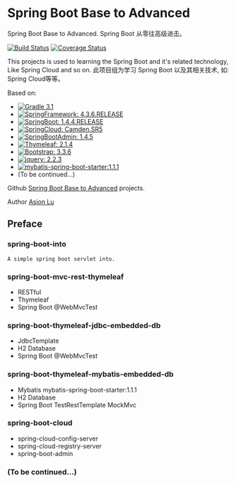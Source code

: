 Spring Boot Base to Advanced
==============

Spring Boot Base to Advanced.
Spring Boot 从零往高级进击。

[![Build Status](https://travis-ci.org/luxuexian99/spring-boot-base-to-advanced.svg?branch=master)](https://travis-ci.org/luxuexian99/spring-boot-base-to-advanced) [![Coverage Status](https://coveralls.io/repos/github/luxuexian99/spring-boot-base-to-advanced/badge.svg?branch=master)](https://coveralls.io/github/luxuexian99/spring-boot-base-to-advanced?branch=master) 

This projects is used to learning the Spring Boot and it's related technology, Like Spring Cloud and so on.
此项目组为学习 Spring Boot 以及其相关技术, 如: Spring Cloud等等。

Based on: 

- [![Gradle 3.1](https://img.shields.io/badge/Gradle-3.1-green.svg)](https://github.com/gradle/gradle) 
- [![SpringFramework: 4.3.6.RELEASE](https://img.shields.io/badge/Spring%20Framework-4.3.6.RELEASE-orange.svg)](https://github.com/spring-projects/spring-framework)
- [![SpringBoot: 1.4.4.RELEASE](https://img.shields.io/badge/Spring%20Boot-1.4.4.RELEASE-orange.svg)](https://github.com/spring-projects/spring-boot)
- [![SpringCloud: Camden.SR5](https://img.shields.io/badge/Spring%20Cloud-Camden.SR5-orange.svg)](https://github.com/spring-cloud)
- [![SpringBootAdmin: 1.4.5](https://img.shields.io/badge/Spring%20Boot%20Admin-1.4.5-orange.svg)](https://github.com/codecentric/spring-boot-admin)
- [![Thymeleaf: 2.1.4](https://img.shields.io/badge/thymeleaf-2.1.4-green.svg)](http://www.thymeleaf.org/)
- [![Bootstrap: 3.3.6](https://img.shields.io/badge/bootstrap-3.3.6-6f5499.svg)](https://github.com/twbs/bootstrap)
- [![jquery: 2.2.3](https://img.shields.io/badge/jquery-2.2.3-blue.svg)](http://jquery.com/)
- [![mybatis-spring-boot-starter:1.1.1](https://img.shields.io/badge/mybatis--spring--boot--starter-1.1.1-green.svg)](https://github.com/mybatis/spring-boot-starter)
- (To be continued...)

Github [Spring Boot Base to Advanced](https://github.com/luxuexian99/spring-boot-base-to-advanced) projects.

Author [Asion Lu](luxuexin99@gmail.com) 

Preface
----------
### spring-boot-into
    A simple spring boot servlet into.
    
### spring-boot-mvc-rest-thymeleaf

- RESTful
- Thymeleaf
- Spring Boot @WebMvcTest

### spring-boot-thymeleaf-jdbc-embedded-db

- JdbcTemplate
- H2 Database
- Spring Boot @WebMvcTest

### spring-boot-thymeleaf-mybatis-embedded-db

- Mybatis mybatis-spring-boot-starter:1.1.1
- H2 Database
- Spring Boot TestRestTemplate MockMvc

### spring-boot-cloud

- spring-cloud-config-server
- spring-cloud-registry-server
- spring-boot-admin

### (To be continued...)